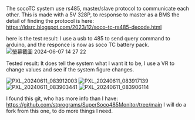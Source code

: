 The socoTC system use rs485, master/slave protocol to communicate each other.
This is made with a 5V 328P, to response to master as a BMS
the detail of finding the protocol is here:
https://ldsrc.blogspot.com/2023/12/soco-tc-rs485-decode.html

here is the test result:
I use a usb to 485 to send query command to arduino, and the responce is now as soco TC battery pack.
![螢幕截圖 2024-06-07 14 27 22](https://github.com/Ldsrc2008/SocoTC-BMS-cheater/assets/2297151/639916b5-f4c2-47f3-9ffd-517efc392403)

Tested result: It does tell the system what I want it to be, I use a VR to change values and see if the system figure changes.

![PXL_20240611_083912003](https://github.com/Ldsrc2008/SocoTC-BMS-cheater/assets/2297151/f9dd01e6-ac8b-44b7-a225-73cca5294fa9)
![PXL_20240611_083917139](https://github.com/Ldsrc2008/SocoTC-BMS-cheater/assets/2297151/601f58ba-7e9a-4520-967c-6903a9424c81)
![PXL_20240611_083903441](https://github.com/Ldsrc2008/SocoTC-BMS-cheater/assets/2297151/dc775cb1-5328-49ec-8d7d-d4198ef10b43)
![PXL_20240611_083906114](https://github.com/Ldsrc2008/SocoTC-BMS-cheater/assets/2297151/71015fe7-20b4-405f-b538-319abc0e706c)

I found this git, who has more info than I have: https://github.com/stprograms/SuperSoco485Monitor/tree/main
I will do a fork from this one, to do more things I need.
